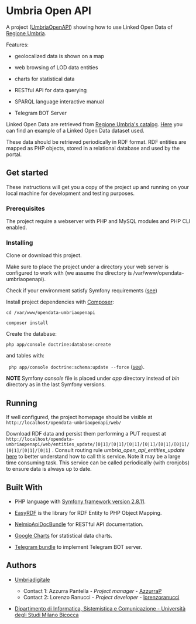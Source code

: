 # Umbria Open API

A project ([UmbriaOpenAPI](https://umbriaopenapi.regione.umbria.it)) showing how to use Linked Open Data of [Regione Umbria](http://www.regione.umbria.it/home).

Features:
* geolocalized data is shown on a map

* web browsing of LOD data entities

* charts for statistical data

* RESTful API for data querying

* SPARQL language interactive manual

* Telegram BOT Server


Linked Open Data are retrieved from [Regione Umbria's catalog](http://dati.umbria.it/). [Here](http://dati.umbria.it/dataset/turismo-attrattori) you can find an example of a Linked Open Data dataset used.

These data should be retrieved periodically in RDF format. RDF entities are mapped as PHP objects, stored in a relational database and used by the portal.

## Get started

These instructions will get you a copy of the project up and running on your local machine for development and testing purposes.

### Prerequisites

The project require a webserver with PHP and MySQL modules and PHP CLI enabled.

### Installing

Clone or download this project.

Make sure to place the project under a directory your web server is configured to work with (we assume the directory is /var/www/opendata-umbriaopenapi).

Check if your environment satisfy Symfony requirements ([see](https://symfony.com/doc/current/reference/requirements.html))

Install project dependencies with [Composer](https://getcomposer.org/):

```cd /var/www/opendata-umbriaopenapi``` 

```composer install``` 

Create the database:  

```php app/console doctrine:database:create``` 

and tables with: 

``` php app/console doctrine:schema:update --force``` ([see](http://symfony.com/doc/current/doctrine.html)).

**NOTE** Symfony *console* file is placed under *app* directory instead of *bin* directory as in the last Symfony versions.


## Running
If well configured, the project homepage should be visible at ```http://localhost/opendata-umbriaopenapi/web/```

Download RDF data and persist them performing a PUT request at ```http://localhost/opendata-umbriaopenapi/web/entities_update/[0|1]/[0|1]/[0|1]/[0|1]/[0|1]/[0|1]/[0|1]/[0|1]/[0|1]``` .
Consult routing rule *umbria_open_api_entities_update* [here](src/Umbria/OpenApiBundle/Resources/config/routing.yml) to better understand how to call this service. Note it may be a large time consuming task.
This service can be called periodically (with cronjobs) to ensure data is always up to date.

## Built With

* PHP language with [Symfony framework version 2.8.11](https://symfony.com/).

* [EasyRDF](http://www.easyrdf.org/) is the library for RDF Entity to PHP Object Mapping.

* [NelmioApiDocBundle](https://github.com/nelmio/NelmioApiDocBundle) for RESTful API documentation.

* [Google Charts](https://developers.google.com/chart/) for statistical data charts.

* [Telegram bundle](https://packagist.org/packages/shaygan/telegram-bot-api-bundle) to implement Telegram BOT server.

## Authors

* [Umbriadigitale](http://www.umbriadigitale.it/)
    * Contact 1:  Azzurra Pantella - *Project manager* - [AzzurraP](https://github.com/AzzurraP)
    * Contact 2: Lorenzo Ranucci - *Project developer* - [lorenzoranucci](https://github.com/lorenzoranucci)

* [Dipartimento di Informatica, Sistemistica e Comunicazione - Università degli Studi Milano Bicocca](http://www.disco.unimib.it)



